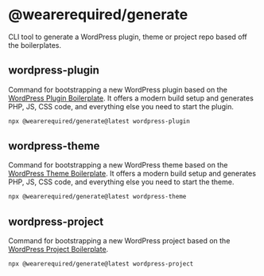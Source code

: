 # @wearerequired/generate

CLI tool to generate a WordPress plugin, theme or project repo based off the boilerplates.

## wordpress-plugin

Command for bootstrapping a new WordPress plugin based on the [WordPress Plugin Boilerplate](https://github.com/wearerequired/wordpress-plugin-boilerplate). It offers a modern build setup and generates PHP, JS, CSS code, and everything else you need to start the plugin.

```bash
npx @wearerequired/generate@latest wordpress-plugin
```

## wordpress-theme

Command for bootstrapping a new WordPress theme based on the [WordPress Theme Boilerplate](https://github.com/wearerequired/wordpress-theme-boilerplate). It offers a modern build setup and generates PHP, JS, CSS code, and everything else you need to start the theme.

```bash
npx @wearerequired/generate@latest wordpress-theme
```

## wordpress-project

Command for bootstrapping a new WordPress project based on the [WordPress Project Boilerplate](https://github.com/wearerequired/wordpress-project-boilerplate).

```bash
npx @wearerequired/generate@latest wordpress-project
```
